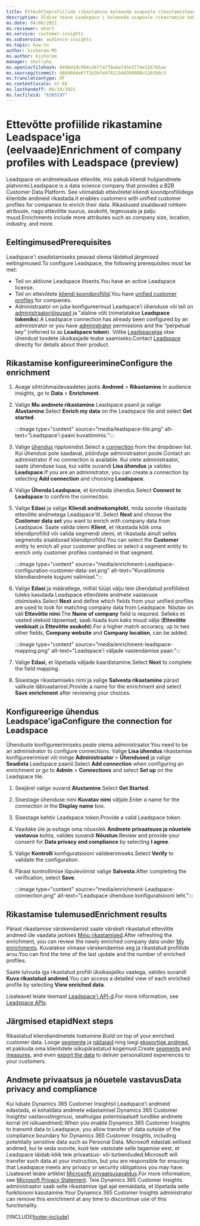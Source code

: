 ```yaml
---
title: Ettevõtteprofiilide rikastamine kolmanda osapoole rikastamisteenusega Leadspace'ilt
description: Üldine teave Leadspace'i kolmanda osapoole rikastamise kohta.
ms.date: 04/09/2021
ms.reviewer: mhart
ms.service: customer-insights
ms.subservice: audience-insights
ms.topic: how-to
author: kishorem-MS
ms.author: kishorem
manager: shellyha
ms.openlocfilehash: 0496d10c994cd077a778a6e745e3774e316765ae
ms.sourcegitcommit: d84d664e67f263bfeb741154d309088c5101b9c3
ms.translationtype: HT
ms.contentlocale: et-EE
ms.lasthandoff: 06/24/2021
ms.locfileid: "6305197"
---
```

# <a name="enrichment-of-company-profiles-with-leadspace-preview"></a><span data-ttu-id="24c0c-103">Ettevõtte profiilide rikastamine Leadspace'iga (eelvaade)</span><span class="sxs-lookup"><span data-stu-id="24c0c-103">Enrichment of company profiles with Leadspace (preview)</span></span>

<span data-ttu-id="24c0c-104">Leadspace on andmeteaduse ettevõte, mis pakub kliendi hulgiandmete platvormi.</span><span class="sxs-lookup"><span data-stu-id="24c0c-104">Leadspace is a data science company that provides a B2B Customer Data Platform.</span></span> <span data-ttu-id="24c0c-105">See võimaldab ettevõtetel kliendi koondprofiilidega klientide andmeid rikastada.</span><span class="sxs-lookup"><span data-stu-id="24c0c-105">It enables customers with unified customer profiles for companies to enrich their data.</span></span> <span data-ttu-id="24c0c-106">Rikastused sisaldavad rohkem atribuute, nagu ettevõtte suurus, asukoht, tegevusala ja palju muud.</span><span class="sxs-lookup"><span data-stu-id="24c0c-106">Enrichments include more attributes such as company size, location, industry, and more.</span></span>

## <a name="prerequisites"></a><span data-ttu-id="24c0c-107">Eeltingimused</span><span class="sxs-lookup"><span data-stu-id="24c0c-107">Prerequisites</span></span>

<span data-ttu-id="24c0c-108">Leadspace'i seadistamiseks peavad olema täidetud järgmised eeltingimused.</span><span class="sxs-lookup"><span data-stu-id="24c0c-108">To configure Leadspace, the following prerequisites must be met:</span></span>

- <span data-ttu-id="24c0c-109">Teil on aktiivne Leadspace litsents.</span><span class="sxs-lookup"><span data-stu-id="24c0c-109">You have an active Leadspace license.</span></span>
- <span data-ttu-id="24c0c-110">Teil on ettevõtete [kliendi koondprofiilid](customer-profiles.md).</span><span class="sxs-lookup"><span data-stu-id="24c0c-110">You have [unified customer profiles](customer-profiles.md) for companies.</span></span>
- <span data-ttu-id="24c0c-111">Administraator on juba konfigureerinud Leadspace'i ühenduse või teil on [administraatoriõigused](permissions.md#administrator) ja "alaline võti (nimetatakse **Leadspace tokeniks**).</span><span class="sxs-lookup"><span data-stu-id="24c0c-111">A Leadspace connection has already been configured by an administrator or you have [administrator](permissions.md#administrator) permissions and the “perpetual key” (referred to as **Leadspace token**).</span></span> <span data-ttu-id="24c0c-112">Võtke [Leadspaceiga](https://www.leadspace.com/products/leadspace-on-demand/) otse ühendust toodete üksikasjade teabe saamiseks.</span><span class="sxs-lookup"><span data-stu-id="24c0c-112">Contact [Leadspace](https://www.leadspace.com/products/leadspace-on-demand/) directly for details about their product.</span></span>

## <a name="configure-the-enrichment"></a><span data-ttu-id="24c0c-113">Rikastamise konfigureerimine</span><span class="sxs-lookup"><span data-stu-id="24c0c-113">Configure the enrichment</span></span>

1. <span data-ttu-id="24c0c-114">Avage sihtrühmaülevaadetes jaotis **Andmed** > **Rikastamine**.</span><span class="sxs-lookup"><span data-stu-id="24c0c-114">In audience insights, go to **Data** > **Enrichment**.</span></span>

1. <span data-ttu-id="24c0c-115">Valige **Mu andmete rikastamine** Leadspace paanil ja valige **Alustamine**.</span><span class="sxs-lookup"><span data-stu-id="24c0c-115">Select **Enrich my data** on the Leadspace tile and select **Get started**.</span></span>

   :::image type="content" source="media/leadspace-tile.png" alt-text="Leadspace'i paani kuvatõmmis.":::

1. <span data-ttu-id="24c0c-117">Valige [ühendus](connections.md) ripploendist.</span><span class="sxs-lookup"><span data-stu-id="24c0c-117">Select a [connection](connections.md) from the dropdown list.</span></span> <span data-ttu-id="24c0c-118">Kui ühendusi pole saadaval, pöörduge administraatori poole.</span><span class="sxs-lookup"><span data-stu-id="24c0c-118">Contact an administrator if no connection is available.</span></span> <span data-ttu-id="24c0c-119">Kui olete administraator, saate ühenduse luua, kui valite suvandi **Lisa ühendus** ja valides **Leadspace**.</span><span class="sxs-lookup"><span data-stu-id="24c0c-119">If you are an administrator, you can create a connection by selecting **Add connection** and choosing **Leadspace**.</span></span> 

1. <span data-ttu-id="24c0c-120">Valige **Ühenda Leadspace**, et kinnitada ühendus.</span><span class="sxs-lookup"><span data-stu-id="24c0c-120">Select **Connect to Leadspace** to confirm the connection.</span></span>

1. <span data-ttu-id="24c0c-121">Valige **Edasi** ja valige **Kliendi andmekomplekt**, mida soovite rikastada ettevõtte andmetega Leadspace'ilt..</span><span class="sxs-lookup"><span data-stu-id="24c0c-121">Select **Next** and choose the **Customer data set** you want to enrich with company data from Leadspace.</span></span> <span data-ttu-id="24c0c-122">Saate valida olemi **Klient**, et rikastada kõik oma kliendiprofiilid või valida segmendi olemi, et rikastada ainult selles segmendis sisalduvad kliendiprofiilid.</span><span class="sxs-lookup"><span data-stu-id="24c0c-122">You can select the **Customer** entity to enrich all your customer profiles or select a segment entity to enrich only customer profiles contained in that segment.</span></span>

    :::image type="content" source="media/enrichment-Leadspace-configuration-customer-data-set.png" alt-text="Kuvatõmmis kliendiandmete kogumi valimisel.":::

1. <span data-ttu-id="24c0c-124">Valige **Edasi** ja määratlege, millist tüüpi välju teie ühendatud profiilidest tuleks kasutada Leadspace ettevõtete andmete vastavuse otsimiseks.</span><span class="sxs-lookup"><span data-stu-id="24c0c-124">Select **Next** and define which fields from your unified profiles are used to look for matching company data from Leadspace.</span></span> <span data-ttu-id="24c0c-125">Nõutav on väli **Ettevõtte nimi**.</span><span class="sxs-lookup"><span data-stu-id="24c0c-125">The **Name of company** field is required.</span></span> <span data-ttu-id="24c0c-126">Selleks et vasted oleksid täpsemad, saab lisada kuni kaks muud välja (**Ettevõtte veebisait** ja **Ettevõtte asukoht**).</span><span class="sxs-lookup"><span data-stu-id="24c0c-126">For a higher match accuracy, up to two other fields, **Company website** and **Company location**, can be added.</span></span>

   :::image type="content" source="media/enrichment-leadspace-mapping.png" alt-text="Leadspace'i väljade vastendamise paan.":::

1. <span data-ttu-id="24c0c-128">Valige **Edasi**, et lõpetada väljade kaardistamine.</span><span class="sxs-lookup"><span data-stu-id="24c0c-128">Select **Next** to complete the field mapping.</span></span>

1. <span data-ttu-id="24c0c-129">Sisestage rikastamiseks nimi ja valige **Salvesta rikastamine** pärast valikute läbivaatamist.</span><span class="sxs-lookup"><span data-stu-id="24c0c-129">Provide a name for the enrichment and select **Save enrichment** after reviewing your choices.</span></span>


## <a name="configure-the-connection-for-leadspace"></a><span data-ttu-id="24c0c-130">Konfigureerige ühendus Leadspace'iga</span><span class="sxs-lookup"><span data-stu-id="24c0c-130">Configure the connection for Leadspace</span></span> 

<span data-ttu-id="24c0c-131">Ühenduste konfigureerimiseks peate olema administraator.</span><span class="sxs-lookup"><span data-stu-id="24c0c-131">You need to be an administrator to configure connections.</span></span> <span data-ttu-id="24c0c-132">Valige **Lisa ühendus** rikastamise konfigureerimisel *või* minge **Administraator** > **Ühendused** ja valige **Seadista** Leadspace paanil.</span><span class="sxs-lookup"><span data-stu-id="24c0c-132">Select **Add connection** when configuring an enrichment *or* go to **Admin** > **Connections** and select **Set up** on the Leadspace tile.</span></span>

1. <span data-ttu-id="24c0c-133">Seejärel valige suvand **Alustamine**.</span><span class="sxs-lookup"><span data-stu-id="24c0c-133">Select **Get Started**.</span></span> 

1. <span data-ttu-id="24c0c-134">Sisestage ühenduse nimi **Kuvatav nimi** väljale.</span><span class="sxs-lookup"><span data-stu-id="24c0c-134">Enter a name for the connection in the **Display name** box.</span></span>

1. <span data-ttu-id="24c0c-135">Sisestage kehtiv Leadspace token.</span><span class="sxs-lookup"><span data-stu-id="24c0c-135">Provide a valid Leadspace token.</span></span>

1. <span data-ttu-id="24c0c-136">Vaadake üle ja esitage oma nõusolek **Andmete privaatsuse ja nõuetele vastavus** kohta, valides suvandi **Nõustun**.</span><span class="sxs-lookup"><span data-stu-id="24c0c-136">Review and provide your consent for **Data privacy and compliance** by selecting **I agree**.</span></span>

1. <span data-ttu-id="24c0c-137">Valige **Kontrolli** konfiguratsiooni valideerimiseks.</span><span class="sxs-lookup"><span data-stu-id="24c0c-137">Select **Verify** to validate the configuration.</span></span>

1. <span data-ttu-id="24c0c-138">Pärast kontrollimise lõpuleviimist valige **Salvesta**.</span><span class="sxs-lookup"><span data-stu-id="24c0c-138">After completing the verification, select **Save**.</span></span>
   
   :::image type="content" source="media/enrichment-Leadspace-connection.png" alt-text="Leadspace ühenduse konfiguratsiooni leht.":::

## <a name="enrichment-results"></a><span data-ttu-id="24c0c-140">Rikastamise tulemused</span><span class="sxs-lookup"><span data-stu-id="24c0c-140">Enrichment results</span></span>

<span data-ttu-id="24c0c-141">Pärast rikastamise värskendamist saate värskelt rikastatud ettevõtte andmed üle vaadata jaotises [Minu rikastamised](enrichment-hub.md).</span><span class="sxs-lookup"><span data-stu-id="24c0c-141">After refreshing the enrichment, you can review the newly enriched company data under [My enrichments](enrichment-hub.md).</span></span> <span data-ttu-id="24c0c-142">Kuvatakse viimase värskendamise aeg ja rikastatud profiilide arvu.</span><span class="sxs-lookup"><span data-stu-id="24c0c-142">You can find the time of the last update and the number of enriched profiles.</span></span>

<span data-ttu-id="24c0c-143">Saate tutvuda iga rikastatud profiili üksikasjaliku vaatega, valides suvandi **Kuva rikastatud andmed**.</span><span class="sxs-lookup"><span data-stu-id="24c0c-143">You can access a detailed view of each enriched profile by selecting **View enriched data**.</span></span>

<span data-ttu-id="24c0c-144">Lisateavet leiate teemast [Leadspace'i API-d](https://support.leadspace.com/hc/en-us/sections/201997649-API).</span><span class="sxs-lookup"><span data-stu-id="24c0c-144">For more information, see [Leadspace APIs](https://support.leadspace.com/hc/en-us/sections/201997649-API).</span></span>

## <a name="next-steps"></a><span data-ttu-id="24c0c-145">Järgmised etapid</span><span class="sxs-lookup"><span data-stu-id="24c0c-145">Next steps</span></span>

<span data-ttu-id="24c0c-146">Rikastatud kliendiandmetele toetumine.</span><span class="sxs-lookup"><span data-stu-id="24c0c-146">Build on top of your enriched customer data.</span></span> <span data-ttu-id="24c0c-147">Looge [segmente](segments.md) ja [näitajaid](measures.md) ning isegi [eksportige andmed](export-destinations.md), et pakkuda oma klientidele isikupärastatud kogemust.</span><span class="sxs-lookup"><span data-stu-id="24c0c-147">Create [segments](segments.md) and [measures](measures.md), and even [export the data](export-destinations.md) to deliver personalized experiences to your customers.</span></span>

## <a name="data-privacy-and-compliance"></a><span data-ttu-id="24c0c-148">Andmete privaatsus ja nõuetele vastavus</span><span class="sxs-lookup"><span data-stu-id="24c0c-148">Data privacy and compliance</span></span>

<span data-ttu-id="24c0c-149">Kui lubate Dynamics 365 Customer Insightsil Leadspace'i andmeid edastada, ei kohaldata andmete edastamisel Dynamics 365 Customer Insightsi vastavustingimusi, sealhulgas potentsiaalselt tundlike andmete korral (nt isikuandmed).</span><span class="sxs-lookup"><span data-stu-id="24c0c-149">When you enable Dynamics 365 Customer Insights to transmit data to Leadspace, you allow transfer of data outside of the compliance boundary for Dynamics 365 Customer Insights, including potentially sensitive data such as Personal Data.</span></span> <span data-ttu-id="24c0c-150">Microsoft edastab sellised andmed, kui te seda soovite, kuid teie vastutate selle tagamise eest, et Leadspace täidab kõik teie privaatsus- või turbenõuded.</span><span class="sxs-lookup"><span data-stu-id="24c0c-150">Microsoft will transfer such data at your instruction, but you are responsible for ensuring that Leadspace meets any privacy or security obligations you may have.</span></span> <span data-ttu-id="24c0c-151">Lisateavet leiate artiklist [Microsofti privaatsusavaldus](https://go.microsoft.com/fwlink/?linkid=396732).</span><span class="sxs-lookup"><span data-stu-id="24c0c-151">For more information, see [Microsoft Privacy Statement](https://go.microsoft.com/fwlink/?linkid=396732).</span></span>
<span data-ttu-id="24c0c-152">Teie Dynamics 365 Customer Insights administraator saab selle rikastamise igal ajal eemaldada, et lõpetada selle funktsiooni kasutamine.</span><span class="sxs-lookup"><span data-stu-id="24c0c-152">Your Dynamics 365 Customer Insights administrator can remove this enrichment at any time to discontinue use of this functionality.</span></span>


[!INCLUDE[footer-include](../includes/footer-banner.md)]
